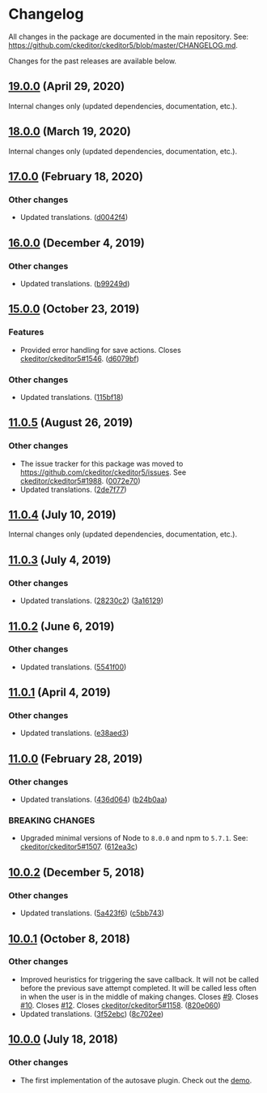 Changelog
=========

All changes in the package are documented in the main repository. See: https://github.com/ckeditor/ckeditor5/blob/master/CHANGELOG.md.

Changes for the past releases are available below.

## [19.0.0](https://github.com/ckeditor/ckeditor5-autosave/compare/v18.0.0...v19.0.0) (April 29, 2020)

Internal changes only (updated dependencies, documentation, etc.).


## [18.0.0](https://github.com/ckeditor/ckeditor5-autosave/compare/v17.0.0...v18.0.0) (March 19, 2020)

Internal changes only (updated dependencies, documentation, etc.).


## [17.0.0](https://github.com/ckeditor/ckeditor5-autosave/compare/v16.0.0...v17.0.0) (February 18, 2020)

### Other changes

* Updated translations. ([d0042f4](https://github.com/ckeditor/ckeditor5-autosave/commit/d0042f4))


## [16.0.0](https://github.com/ckeditor/ckeditor5-autosave/compare/v15.0.0...v16.0.0) (December 4, 2019)

### Other changes

* Updated translations. ([b99249d](https://github.com/ckeditor/ckeditor5-autosave/commit/b99249d))


## [15.0.0](https://github.com/ckeditor/ckeditor5-autosave/compare/v11.0.5...v15.0.0) (October 23, 2019)

### Features

* Provided error handling for save actions. Closes [ckeditor/ckeditor5#1546](https://github.com/ckeditor/ckeditor5/issues/1546). ([d6079bf](https://github.com/ckeditor/ckeditor5-autosave/commit/d6079bf))

### Other changes

* Updated translations. ([115bf18](https://github.com/ckeditor/ckeditor5-autosave/commit/115bf18))


## [11.0.5](https://github.com/ckeditor/ckeditor5-autosave/compare/v11.0.4...v11.0.5) (August 26, 2019)

### Other changes

* The issue tracker for this package was moved to https://github.com/ckeditor/ckeditor5/issues. See [ckeditor/ckeditor5#1988](https://github.com/ckeditor/ckeditor5/issues/1988). ([0072e70](https://github.com/ckeditor/ckeditor5-autosave/commit/0072e70))
* Updated translations. ([2de7f77](https://github.com/ckeditor/ckeditor5-autosave/commit/2de7f77))


## [11.0.4](https://github.com/ckeditor/ckeditor5-autosave/compare/v11.0.3...v11.0.4) (July 10, 2019)

Internal changes only (updated dependencies, documentation, etc.).


## [11.0.3](https://github.com/ckeditor/ckeditor5-autosave/compare/v11.0.2...v11.0.3) (July 4, 2019)

### Other changes

* Updated translations. ([28230c2](https://github.com/ckeditor/ckeditor5-autosave/commit/28230c2)) ([3a16129](https://github.com/ckeditor/ckeditor5-autosave/commit/3a16129))


## [11.0.2](https://github.com/ckeditor/ckeditor5-autosave/compare/v11.0.1...v11.0.2) (June 6, 2019)

### Other changes

* Updated translations. ([5541f00](https://github.com/ckeditor/ckeditor5-autosave/commit/5541f00))


## [11.0.1](https://github.com/ckeditor/ckeditor5-autosave/compare/v11.0.0...v11.0.1) (April 4, 2019)

### Other changes

* Updated translations. ([e38aed3](https://github.com/ckeditor/ckeditor5-autosave/commit/e38aed3))


## [11.0.0](https://github.com/ckeditor/ckeditor5-autosave/compare/v10.0.2...v11.0.0) (February 28, 2019)

### Other changes

* Updated translations. ([436d064](https://github.com/ckeditor/ckeditor5-autosave/commit/436d064)) ([b24b0aa](https://github.com/ckeditor/ckeditor5-autosave/commit/b24b0aa))

### BREAKING CHANGES

* Upgraded minimal versions of Node to `8.0.0` and npm to `5.7.1`. See: [ckeditor/ckeditor5#1507](https://github.com/ckeditor/ckeditor5/issues/1507). ([612ea3c](https://github.com/ckeditor/ckeditor5-cloud-services/commit/612ea3c))


## [10.0.2](https://github.com/ckeditor/ckeditor5-autosave/compare/v10.0.1...v10.0.2) (December 5, 2018)

### Other changes

* Updated translations. ([5a423f6](https://github.com/ckeditor/ckeditor5-autosave/commit/5a423f6)) ([c5bb743](https://github.com/ckeditor/ckeditor5-autosave/commit/c5bb743))


## [10.0.1](https://github.com/ckeditor/ckeditor5-autosave/compare/v10.0.0...v10.0.1) (October 8, 2018)

### Other changes

* Improved heuristics for triggering the save callback. It will not be called before the previous save attempt completed. It will be called less often in when the user is in the middle of making changes. Closes [#9](https://github.com/ckeditor/ckeditor5-autosave/issues/9). Closes [#10](https://github.com/ckeditor/ckeditor5-autosave/issues/10). Closes [#12](https://github.com/ckeditor/ckeditor5-autosave/issues/12). Closes [ckeditor/ckeditor5#1158](https://github.com/ckeditor/ckeditor5/issues/1158). ([820e060](https://github.com/ckeditor/ckeditor5-autosave/commit/820e060))
* Updated translations. ([3f52ebc](https://github.com/ckeditor/ckeditor5-autosave/commit/3f52ebc)) ([8c702ee](https://github.com/ckeditor/ckeditor5-autosave/commit/8c702ee))


## [10.0.0](https://github.com/ckeditor/ckeditor5-autosave/tree/v10.0.0) (July 18, 2018)

### Other changes

* The first implementation of the autosave plugin. Check out the [demo](https://ckeditor.com/docs/ckeditor5/latest/installation/getting-started/getting-and-setting-data.html#autosave-feature).
